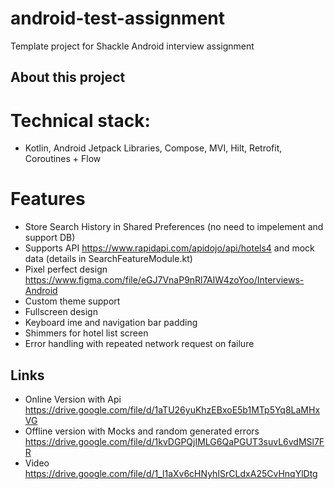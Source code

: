 # android-test-assignment
Template project for Shackle Android interview assignment

## About this project

# Technical stack:
- Kotlin, Android Jetpack Libraries, Compose, MVI, Hilt, Retrofit, Coroutines + Flow

# Features
- Store Search History in Shared Preferences (no need to impelement and support DB)
- Supports API https://www.rapidapi.com/apidojo/api/hotels4 and mock data (details in SearchFeatureModule.kt)
- Pixel perfect design https://www.figma.com/file/eGJ7VnaP9nRl7AIW4zoYoo/Interviews-Android
- Custom theme support
- Fullscreen design
- Keyboard ime and navigation bar padding
- Shimmers for hotel list screen
- Error handling with repeated network request on failure

## Links
- Online Version with Api https://drive.google.com/file/d/1aTU26yuKhzEBxoE5b1MTp5Yq8LaMHxVG
- Offline version with Mocks and random generated errors https://drive.google.com/file/d/1kvDGPQjIMLG6QaPGUT3suvL6vdMSl7FR
- Video https://drive.google.com/file/d/1_l1aXv6cHNyhISrCLdxA25CvHnqYlDtg